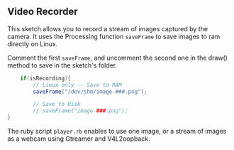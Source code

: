 ## Video Recorder

This sketch allows you to record a stream of images captured by the camera. 
It uses the Processing function `saveFrame` to save images to ram directly on Linux. 

Comment the first `saveFrame`, and uncomment the second one in the draw() method to 
save in the sketch's folder.

``` java
    if(isRecording){
        // Linux only -- Save to RAM
        saveFrame("/dev/shm/image-###.png");

        // Save to Disk
        // saveFrame("image-###.png");
}
```


The ruby script `player.rb` enables to use one image, or a stream of images as a webcam using Gtreamer and V4L2oopback.
